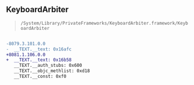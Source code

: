 ## KeyboardArbiter

> `/System/Library/PrivateFrameworks/KeyboardArbiter.framework/KeyboardArbiter`

```diff

-8079.3.101.0.0
-  __TEXT.__text: 0x16afc
+8081.1.106.0.0
+  __TEXT.__text: 0x16b58
   __TEXT.__auth_stubs: 0x600
   __TEXT.__objc_methlist: 0xd18
   __TEXT.__const: 0xf0

```
